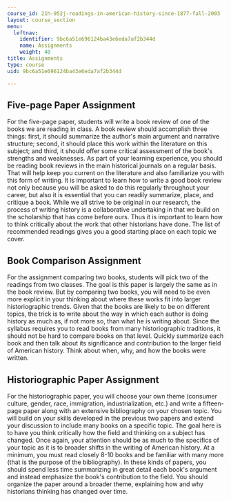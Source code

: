 ```yaml
---
course_id: 21h-952j-readings-in-american-history-since-1877-fall-2003
layout: course_section
menu:
  leftnav:
    identifier: 9bc6a51e696124ba43e6eda7af2b344d
    name: Assignments
    weight: 40
title: Assignments
type: course
uid: 9bc6a51e696124ba43e6eda7af2b344d

---
```


Five-page Paper Assignment
--------------------------

For the five-page paper, students will write a book review of one of the books we are reading in class. A book review should accomplish three things: first, it should summarize the author's main argument and narrative structure; second, it should place this work within the literature on this subject; and third, it should offer some critical assessment of the book's strengths and weaknesses. As part of your learning experience, you should be reading book reviews in the main historical journals on a regular basis. That will help keep you current on the literature and also familiarize you with this form of writing. It is important to learn how to write a good book review not only because you will be asked to do this regularly throughout your career, but also it is essential that you can readily summarize, place, and critique a book. While we all strive to be original in our research, the process of writing history is a collaborative undertaking in that we build on the scholarship that has come before ours. Thus it is important to learn how to think critically about the work that other historians have done. The list of recommended readings gives you a good starting place on each topic we cover.

Book Comparison Assignment
--------------------------

For the assignment comparing two books, students will pick two of the readings from two classes. The goal is this paper is largely the same as in the book review. But by comparing two books, you will need to be even more explicit in your thinking about where these works fit into larger historiographic trends. Given that the books are likely to be on different topics, the trick is to write about the way in which each author is doing history as much as, if not more so, than what he is writing about. Since the syllabus requires you to read books from many historiographic traditions, it should not be hard to compare books on that level. Quickly summarize each book and then talk about its significance and contribution to the larger field of American history. Think about when, why, and how the books were written.

Historiographic Paper Assignment
--------------------------------

For the historiographic paper, you will choose your own theme (consumer culture, gender, race, immigration, industrialization, etc.) and write a fifteen-page paper along with an extensive bibliography on your chosen topic. You will build on your skills developed in the previous two papers and extend your discussion to include many books on a specific topic. The goal here is to have you think critically how the field and thinking on a subject has changed. Once again, your attention should be as much to the specifics of your topic as it is to broader shifts in the writing of American history. At a minimum, you must read closely 8-10 books and be familiar with many more (that is the purpose of the bibliography). In these kinds of papers, you should spend less time summarizing in great detail each book's argument and instead emphasize the book's contribution to the field. You should organize the paper around a broader theme, explaining how and why historians thinking has changed over time.